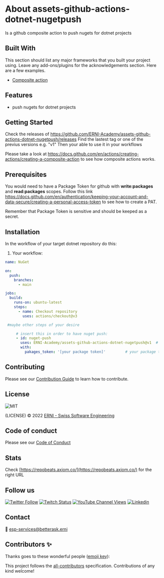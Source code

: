 # About assets-github-actions-dotnet-nugetpush

Is a github composite action to push nugets for dotnet projects

<!-- ALL-CONTRIBUTORS-BADGE:START - Do not remove or modify this section -->
<!-- ALL-CONTRIBUTORS-BADGE:END -->

## Built With

This section should list any major frameworks that you built your project using. Leave any add-ons/plugins for the acknowledgements section. Here are a few examples.

- [Composite action](https://docs.github.com/en/actions/creating-actions/creating-a-composite-action)

## Features

- push nugets for dotnet projects

## Getting Started

Check the releases of https://github.com/ERNI-Academy/assets-github-actions-dotnet-nugetpush/releases
Find the lastest tag or one of the previus versions e.g. "v1"
Then your able to use it in your workflows

Please take a look at https://docs.github.com/en/actions/creating-actions/creating-a-composite-action to see how composite actions works.

## Prerequisites

You would need to have a Package Token for github with **write:packages** and **read:packages** scopes.
Follow this link https://docs.github.com/en/authentication/keeping-your-account-and-data-secure/creating-a-personal-access-token to see how to create a PAT.

Remember that Package Token is sensitive and should be keeped as a secret. 

## Installation

In the workflow of your target dotnet repository do this:

1. Your workflow:

```yml
name: NuGet

on:
  push:
    branches:
      - main

jobs:
  build:
    runs-on: ubuntu-latest
    steps:
      - name: Checkout repository
        uses: actions/checkout@v3

 #maybe other steps of your desire

     # insert this in order to have nuget push:
     - id: nuget-push
       uses: ERNI-Academy/assets-github-actions-dotnet-nugetpush@v1  # this is name of the action plus the version "v1" find the lastest tag in the releases
       with:
         pakages_token: '[your package token]'         # your package token, we recommend that to storage the token in a secret and use it like ${{ secrets.PACKAGE_TOKEN }}         
```

## Contributing

Please see our [Contribution Guide](CONTRIBUTING.md) to learn how to contribute.

## License

![MIT](https://img.shields.io/badge/License-MIT-blue.svg)

(LICENSE) © 2022 [ERNI - Swiss Software Engineering](https://www.betterask.erni)

## Code of conduct

Please see our [Code of Conduct](CODE_OF_CONDUCT.md)

## Stats

Check [https://repobeats.axiom.co/](https://repobeats.axiom.co/) for the right URL

## Follow us

[![Twitter Follow](https://img.shields.io/twitter/follow/ERNI?style=social)](https://www.twitter.com/ERNI)
[![Twitch Status](https://img.shields.io/twitch/status/erni_academy?label=Twitch%20Erni%20Academy&style=social)](https://www.twitch.tv/erni_academy)
[![YouTube Channel Views](https://img.shields.io/youtube/channel/views/UCkdDcxjml85-Ydn7Dc577WQ?label=Youtube%20Erni%20Academy&style=social)](https://www.youtube.com/channel/UCkdDcxjml85-Ydn7Dc577WQ)
[![Linkedin](https://img.shields.io/badge/linkedin-31k-green?style=social&logo=Linkedin)](https://www.linkedin.com/company/erni)

## Contact

📧 [esp-services@betterask.erni](mailto:esp-services@betterask.erni)

## Contributors ✨

Thanks goes to these wonderful people ([emoji key](https://allcontributors.org/docs/en/emoji-key)):

<!-- ALL-CONTRIBUTORS-LIST:START - Do not remove or modify this section -->
<!-- ALL-CONTRIBUTORS-LIST:END -->
This project follows the [all-contributors](https://github.com/all-contributors/all-contributors) specification. Contributions of any kind welcome!
